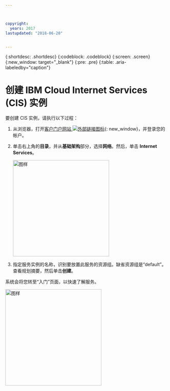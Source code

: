 ```yaml
---



copyright:
  years: 2017
lastupdated: "2018-06-20"


---
```


{:shortdesc: .shortdesc}
{:codeblock: .codeblock}
{:screen: .screen}
{:new_window: target="_blank"}
{:pre: .pre}
{:table: .aria-labeledby="caption"}

# 创建 IBM Cloud Internet Services (CIS) 实例

要创建 CIS 实例，请执行以下过程：

1. 从浏览器，打开[客户门户网站 ![外部链接图标](../../icons/launch-glyph.svg "外部链接图标")](https://control.softlayer.com/){: new_window}，并登录您的帐户。 
2. 单击右上角的**目录**，并从**基础架构**部分，选择**网络**。然后，单击 **Internet Services**。

   <img src="images/Reliability0.png" alt="图样" style="width: 300px;"/>

3. 指定服务实例的名称，识别要放置此服务的资源组。缺省资源组是“default”。查看规划摘要，然后单击**创建**。
    
系统会将您转至“入门”页面，以快速了解服务。
    
<img src="images/Reliability2.png" alt="图样" style="width: 300px;"/>
